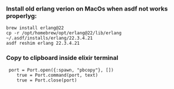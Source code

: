 ### Install old erlang verion on MacOs when asdf not works properlyg:
```
brew install erlang@22
cp -r /opt/homebrew/opt/erlang@22/lib/erlang ~/.asdf/installs/erlang/22.3.4.21
asdf reshim erlang 22.3.4.21
```

### Copy to clipboard inside elixir terminal
```
 port = Port.open({:spawn, "pbcopy"}, [])
    true = Port.command(port, text)
    true = Port.close(port)
```
